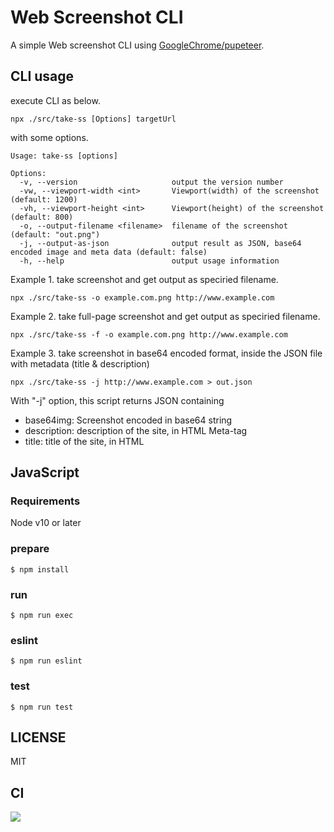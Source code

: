# Web Screenshot CLI

A simple Web screenshot CLI using [GoogleChrome/pupeteer](https://github.com/GoogleChrome/puppeteer).

## CLI usage

execute CLI as below.

```console
npx ./src/take-ss [Options] targetUrl
```

with some options.

```console
Usage: take-ss [options]

Options:
  -v, --version                     output the version number
  -vw, --viewport-width <int>       Viewport(width) of the screenshot (default: 1200)
  -vh, --viewport-height <int>      Viewport(height) of the screenshot (default: 800)
  -o, --output-filename <filename>  filename of the screenshot (default: "out.png")
  -j, --output-as-json              output result as JSON, base64 encoded image and meta data (default: false)
  -h, --help                        output usage information

```

Example 1. take screenshot and get output as speciried filename.

```console
npx ./src/take-ss -o example.com.png http://www.example.com
```

Example 2. take full-page screenshot and get output as speciried filename.

```console
npx ./src/take-ss -f -o example.com.png http://www.example.com
```

Example 3. take screenshot in base64 encoded format, inside the JSON file with metadata (title & description)

```console
npx ./src/take-ss -j http://www.example.com > out.json
```

With "-j" option, this script returns JSON containing

- base64img: Screenshot encoded in base64 string
- description: description of the site, in HTML Meta-tag
- title: title of the site, in HTML

## JavaScript

### Requirements

Node v10 or later

### prepare

```
$ npm install
```

### run

```
$ npm run exec

```
### eslint

```
$ npm run eslint
```

### test

```
$ npm run test
```


## LICENSE
MIT

## CI

![](https://github.com/hrkt/take-ss-pupeteer/workflows/Node%20CI/badge.svg)
